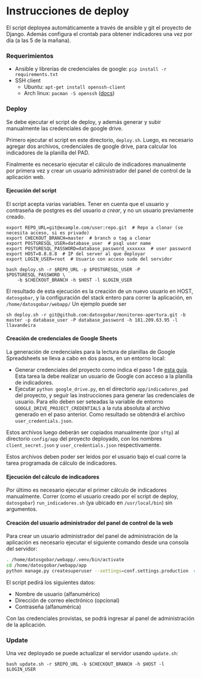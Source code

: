 # Instrucciones de deploy

El script deployea automáticamente a través de ansible y git el proyecto de Django. Además configura el crontab para obtener indicadores una vez por día (a las 5 de la mañana).
### Requerimientos

- Ansible y librerías de credenciales de google: `pip install -r requirements.txt`
- SSH client
  - Ubuntu: `apt-get install openssh-client`
  - Arch linux: `pacman -S openssh` ([docs](https://wiki.archlinux.org/index.php/Secure_Shell#OpenSSH))

### Deploy

Se debe ejecutar el script de deploy, y además generar y subir manualmente las credenciales de google drive.

Primero ejecutar el script en este directorio, `deploy.sh`. Luego, es necesario agregar dos archivos, credenciales de google drive, para calcular los indicadores de la planilla del PAD.

Finalmente es necesario ejecutar el cálculo de indicadores manualmente por primera vez y crear un usuario administrador del panel de control de la aplicación web.

#### Ejecución del script

El script acepta varias variables. Tener en cuenta que el usuario y contraseña de postgres es del usuario _a crear_, y no un usuario previamente creado.

    export REPO_URL=git@example.com/user:repo.git  # Repo a clonar (se necesita acceso, si es privado)
    export CHECKOUT_BRANCH=master  # branch o tag a clonar
    export POSTGRESQL_USER=database_user  # psql user name
    export POSTGRESQL_PASSWORD=database_password_xxxxxxx  # user password
    export HOST=8.8.8.8  # IP del server al que deployar
    export LOGIN_USER=root  # Usuario con acceso sudo del servidor

    bash deploy.sh -r $REPO_URL -p $POSTGRESQL_USER -P $POSTGRESQL_PASSWORD \
        -b $CHECKOUT_BRANCH -h $HOST -l $LOGIN_USER

El resultado de esta ejecución es la creación de un nuevo usuario en HOST, `datosgobar`, y la configuración del stack entero para correr la aplicación, en `/home/datosgobar/webapp/`
Un ejemplo puede ser

    sh deploy.sh -r git@github.com:datosgobar/monitoreo-apertura.git -b master -p database_user -P database_password -h 181.209.63.95 -l llavandeira

#### Creación de credenciales de Google Sheets

La generación de credenciales para la lectura de planillas de Google Spreadsheets se lleva a cabo en dos pasos, en un entorno local:
- Generar credenciales del proyecto como indica el paso 1 de [esta guía](https://developers.google.com/sheets/api/quickstart/python). Esta tarea la debe realizar un usuario de Google con acceso a la planilla de indicadores.
- Ejecutar `python google_drive.py`, en el directorio `app/indicadores_pad` del proyecto, y seguir las instrucciones para generar las credenciales de usuario. Para ello deben ser seteadas la variable de entorno `GOOGLE_DRIVE_PROJECT_CREDENTIALS` a la ruta absoluta al archivo generado en el paso anterior. Como resultado se obtendrá el archivo `user_credentials.json`.

Estos archivos luego deberán ser copiados manualmente (por `sftp`) al directorio `config/app` del proyecto deployado, con los nombres `client_secret.json` y `user_credentials.json` respectivamente.

Estos archivos deben poder ser leídos por el usuario bajo el cual corre la tarea programada de cálculo de indicadores.

#### Ejecución del cálculo de indicadores

Por último es necesario ejecutar el primer cálculo de indicadores manualmente. Correr (como el usuario creado por el script de deploy, `datosgobar`) `run_indicadores.sh` (ya ubicado en `/usr/local/bin`) sin argumentos. 

#### Creación del usuario administrador del panel de control de la web

Para crear un usuario administrador del panel de administración de la aplicación es necesario ejecutar el siguiente comando desde una consola del servidor:

```bash
. /home/datosgobar/webapp/.venv/bin/activate
cd /home/datosgobar/webapp/app
python manage.py createsuperuser --settings=conf.settings.production  # Usar los settings correspondientes al ambiente (ver #14)
```

El script pedirá los siguientes datos:

* Nombre de usuario (alfanumérico)
* Dirección de correo electrónico (opcional)
* Contraseña (alfanumérica)

Con las credenciales provistas, se podrá ingresar al panel de administración de la aplicación.

### Update

Una vez deployado se puede actualizar el servidor usando `update.sh`:

    bash update.sh -r $REPO_URL -b $CHECKOUT_BRANCH -h $HOST -l $LOGIN_USER
